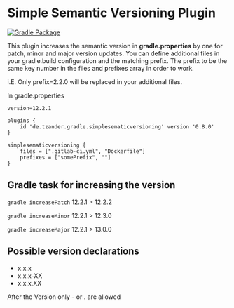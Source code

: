 # Simple Semantic Versioning Plugin

[![Gradle Package](https://github.com/torstenzander/simple-semantic-versioning-plugin/actions/workflows/gradle-publish.yml/badge.svg?branch=main&event=push)](https://github.com/torstenzander/simple-semantic-versioning-plugin/actions/workflows/gradle-publish.yml)

This plugin increases the semantic version in **gradle.properties** by one 
for patch, minor and major version updates. 
You can define additional files in your gradle.build configuration and the matching prefix.
The prefix to be the same key number in the files and prefixes array in order to work.

i.E.
Only prefix=2.2.0 will be replaced in your additional files.

In gradle.properties
    
    version=12.2.1

```
plugins {
    id 'de.tzander.gradle.simplesematicversioning' version '0.8.0'
}

simplesematicversioning {
    files = [".gitlab-ci.yml", "Dockerfile"]
    prefixes = ["somePrefix", ""]
}
```

## Gradle task for increasing the version

`gradle increasePatch` 12.2.1 > 12.2.2

`gradle increaseMinor` 12.2.1 > 12.3.0

`gradle increaseMajor` 12.2.1 > 13.0.0


## Possible version declarations

* x.x.x
* x.x.x-XX
* x.x.x.XX

After the Version only - or . are allowed
